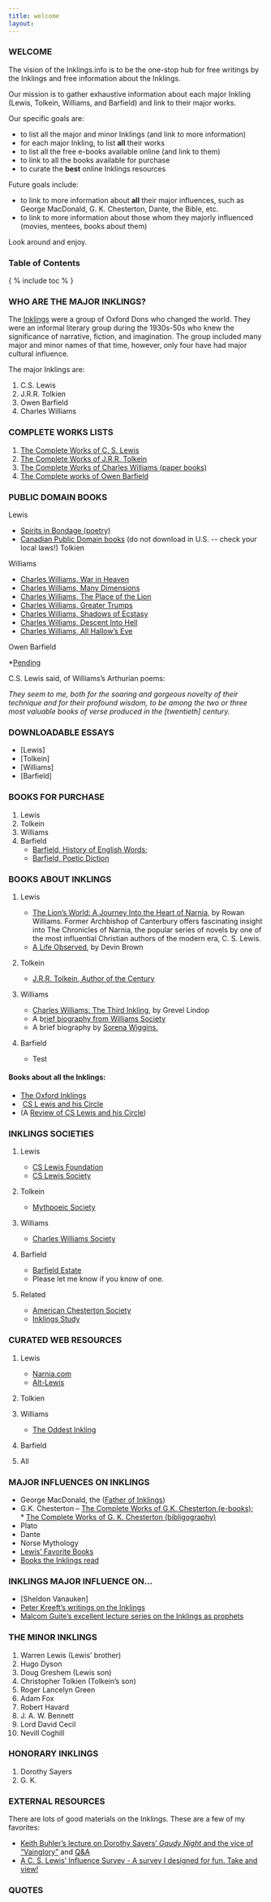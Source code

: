 ```yaml
---
title: welcome
layout: 
---
```


### WELCOME

The vision of the Inklings.info is to be the one-stop hub for free writings by the Inklings and free information about the Inklings.

Our mission is to gather exhaustive information about each major Inkling (Lewis, Tolkein, Williams, and Barfield) and link to their major works.

Our specific goals are:

- to list all the major and minor Inklings (and link to more information)
- for each major Inkling, to list **all** their works
- to list all the free e-books available online (and link to them)
- to link to all the books available for purchase
- to curate the **best** online Inklings resources

Future goals include: 

- to link to more information about **all** their major influences, such as George MacDonald, G. K. Chesterton, Dante, the Bible, etc.
- to link to more information about those whom they majorly influenced (movies, mentees, books about them)

Look around and enjoy. 

### Table of Contents

{ % include toc % }

### WHO ARE THE MAJOR INKLINGS?

The [Inklings](https://en.wikipedia.org/wiki/Inklings) were a group of Oxford Dons who changed the world. They were an informal literary group during the 1930s-50s who knew the significance of narrative, fiction, and imagination. The group included many major and minor names of that time, however, only four have had major cultural influence.

The major Inklings are:

1. C.S. Lewis
2. J.R.R. Tolkien
3. Owen Barfield
4. Charles Williams

### COMPLETE WORKS LISTS

1. [The Complete Works of C. S. Lewis](https://docs.google.com/spreadsheets/d/1ePf79HMM1LbP8dOHWV2_kUAmw8ZhqOah2VXo4CtQJ5U/edit?usp=sharing)
2. [The Complete Works of J.R.R. Tolkein](http://keithbuhler.github.io/pending)
3. [The Complete Works of Charles Williams (paper books)](http://www.charleswilliamssociety.org.uk/category/books/)
4. [The Complete works of Owen Barfield](http://davidlavery.net/barfield/)

### PUBLIC DOMAIN BOOKS

Lewis


- [Spirits in Bondage (poetry)](http://www.anglicanlibrary.org/lewis/spirits/)
- [Canadian Public Domain books](http://www.gutenberg.ca/) (do not download in U.S. -- check your local laws!)
Tolkien

Williams

- [Charles Williams, War in Heaven](https://drive.google.com/file/d/0B0CYQDZ8AWu8TlBQTWpBWGdIQUU/edit?usp=sharing)
- [Charles Williams, Many Dimensions](https://drive.google.com/file/d/0B0CYQDZ8AWu8dDF1TUdsUDVMa28/edit?usp=sharing)
- [Charles Williams, The Place of the Lion](https://drive.google.com/file/d/0B0CYQDZ8AWu8TlBQTWpBWGdIQUU/edit?usp=sharing)
- [Charles Williams, Greater Trumps](https://drive.google.com/file/d/0B0CYQDZ8AWu8Mm5xVDh5QVc1UXM/edit?usp=sharing)
- [Charles Williams, Shadows of Ecstasy](https://drive.google.com/file/d/0B0CYQDZ8AWu8WFJTNjdoa1RsQU0/edit?usp=sharing)
- [Charles Williams, Descent Into Hell](https://drive.google.com/file/d/0B0CYQDZ8AWu8cnYwclpmMXhoaVk/edit?usp=sharing)
- [Charles Williams, All Hallow’s Eve](https://drive.google.com/file/d/0B0CYQDZ8AWu8RmdUQ1I2RGNZb3M/edit?usp=sharing)

Owen Barfield

*[Pending](http://keithbuhler.github.io/inklings)

C.S. Lewis said, of Williams’s Arthurian poems:

_They seem to me, both for the soaring and gorgeous novelty of their technique and for their profound wisdom, to be among the two or three most valuable books of verse produced in the [twentieth] century._

### DOWNLOADABLE ESSAYS

- [Lewis]
- [Tolkein]
- [Williams]
- [Barfield]

### BOOKS FOR PURCHASE

1. Lewis
2. Tolkein
3. Williams
4. Barfield
    - [Barfield, History of English Words](http://amzn.to/1Pqhoc6);
    - [Barfield, Poetic Diction](http://amzn.to/1PqhrVx)

### BOOKS ABOUT INKLINGS

1. Lewis
    - [The Lion’s World: A Journey Into the Heart of Narnia](http://amzn.to/1PqmYLw), by Rowan Williams. Former Archbishop of Canterbury offers fascinating insight into The Chronicles of Narnia, the popular series of novels by one of the most influential Christian authors of the modern era, C. S. Lewis.
    - [A Life Observed](http://amzn.to/1nCFmpc), by Devin Brown

2. Tolkein
    - [J.R.R. Tolkein, Author of the Century](http://amzn.to/1OQTAcI)

3. Williams
    - [Charles Williams: The Third Inkling](http://amzn.to/1Xi602S), by Grevel Lindop
    - A b[rief biography from Williams Society](http://www.charleswilliamssociety.org.uk/about/)
    - A brief biography by [Sorena Wiggins.](https://theoddestinkling.wordpress.com/2013/06/05/intro/)

4. Barfield
    - Test

#### Books about all the Inklings:

  

- [The Oxford Inklings](http://amzn.to/1OQVFFD)
-  [CS L ewis and his Circle](http://amzn.to/1OQW2Qv)
- (A [Review of CS Lewis and his Circle](http://literaryinklings.com/2015/10/c-s-lewis-and-his-circle/))

### INKLINGS SOCIETIES

1. Lewis
    - [CS Lewis Foundation](http://www.cslewis.org/)
    - [CS Lewis Society](https://sites.google.com/site/lewisinoxford/aboutthesociety)

2. Tolkein
    - [Mythpoeic Society](http://www.mythsoc.org/)

3. Williams
    - [Charles Williams Society](http://www.charleswilliamssociety.org.uk/)

4. Barfield
    - [Barfield Estate](http://www.owenbarfield.org/)
    - Please let me know if you know of one.

5. Related
    - [American Chesterton Society](http://www.chesterton.org/)
    - [Inklings Study](https://inklings-studies.org/)

### CURATED WEB RESOURCES

1. Lewis
    - [Narnia.com](https://www.narnia.com/us)
    - [Alt-Lewis](http://www.rilstone.talktalk.net/cslfaq.htm#_Toc5085842)

2. Tolkien
3. Williams
    - [The Oddest Inkling](https://theoddestinkling.wordpress.com/about/)

4. Barfield
5. All

### MAJOR INFLUENCES ON INKLINGS

- George MacDonald, the ([Father of Inklings](http://fatheroftheinklings.com/))
- G.K. Chesterton – [The Complete Works of G.K. Chesterton (e-books)](http://www.cse.dmu.ac.uk/~mward/gkc/books/); * [The Complete Works of G. K. Chesterton (bibligography)](http://www.gkc.org.uk/gkc/books/bib.html)
- Plato
- Dante
- Norse Mythology
- [Lewis’ Favorite Books](http://www.scriptoriumnovum.com/l/books.html)
- [Books the Inklings read](http://www.sonic.net/mary/DejaLew-dir/rants/syl-books.htm)

### INKLINGS MAJOR INFLUENCE ON…

- [Sheldon Vanauken]
- [Peter Kreeft’s writings on the Inklings](http://www.peterkreeft.com/featured-writing.htm)
- [Malcom Guite’s excellent lecture series on the Inklings as prophets](https://malcolmguite.wordpress.com/2011/11/04/the-inklings-fantasists-or-prophets-the-complete-set/)

### THE MINOR INKLINGS

1. Warren Lewis (Lewis’ brother)
2. Hugo Dyson
3. Doug Greshem (Lewis son)
4. Christopher Tolkien (Tolkein’s son)
5. Roger Lancelyn Green
6. Adam Fox
7. Robert Havard
8. J. A. W. Bennett
9. Lord David Cecil
10. Nevill Coghill

### HONORARY INKLINGS

1. Dorothy Sayers
2. G. K.

### EXTERNAL RESOURCES

There are lots of good materials on the Inklings. These are a few of my favorites:

- [Keith Buhler’s lecture on Dorothy Sayers’ _Gaudy Night_ and the vice of “Vainglory”](https://www.dropbox.com/s/baq7fde4kavyvb5/CL%20Keith%20Buhler-Harriet%20Vane-Glory.mp3?dl=0) and [Q&A](https://www.dropbox.com/s/95yi0s2yjzdbgdz/CL%20Keith%20Buhler-Harriet%20Vane-Glory%20%28Q%26A%29.mp3?dl=0)
- [A C. S. Lewis’ Influence Survey - A survey I designed for fun. Take and view!](https://docs.google.com/forms/d/1c-p0E_XkEKblJ7wnoWkCL88yugPeg4_6hSWvW0MTxoM/viewform?usp=send_form)

### QUOTES


